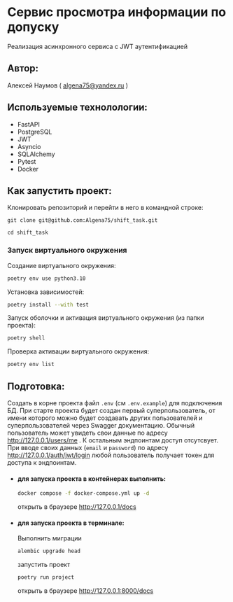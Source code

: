 # Сервис просмотра информации по допуску
Реализация асинхронного сервиса с JWT аутентификацией
## Автор:
Алексей Наумов ( algena75@yandex.ru )
## Используемые технолологии:
* FastAPI
* PostgreSQL
* JWT
* Asyncio
* SQLAlchemy
* Pytest
* Docker

## Как запустить проект:
Клонировать репозиторий и перейти в него в командной строке:


```
git clone git@github.com:Algena75/shift_task.git
```

```
cd shift_task
```

### Запуск виртуального окружения

Создание виртуального окружения:
```bash
poetry env use python3.10
```
Установка зависимостей:
```bash
poetry install --with test
```
Запуск оболочки и активация виртуального окружения (из папки проекта):
```bash
poetry shell
```
Проверка активации виртуального окружения:
```bash
poetry env list
```
## Подготовка:
Создать в корне проекта файл `.env` (см `.env.example`) для подключения БД.
При старте проекта будет создан первый суперпользователь, от имени которого можно будет создавать других пользователей и суперпользователей через Swagger документацию.
Обычный пользователь может увидеть свои данные по адресу http://127.0.0.1/users/me . К остальным эндпоинтам доступ отсутсвует. При вводе своих данных 
(`email` и `password`) по адресу http://127.0.0.1/auth/jwt/login любой пользователь получает токен для доступа к эндпоинтам.

* #### для запуска проекта в контейнерах выполнить:
    ```bash
    docker compose -f docker-compose.yml up -d
    ```
    открыть в браузере http://127.0.0.1/docs
* #### для запуска проекта в терминале:
    Выполнить миграции
    ```bash
    alembic upgrade head
    ```
    запустить проект
    ```bash
    poetry run project
    ```
    открыть в браузере http://127.0.0.1:8000/docs
